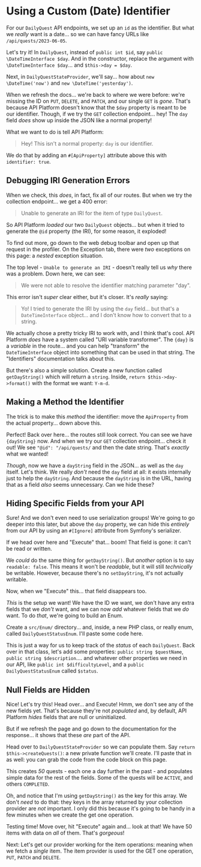 # Using a Custom (Date) Identifier

For our `DailyQuest` API endpoints, we set up an `id` as the identifier. But
what we *really* want is a date... so we can have fancy URLs like
`/api/quests/2023-06-05`.

Let's try it! In `DailyQuest`, instead of `public int $id`, say
`public \DateTimeInterface $day`. And in the constructor, replace the argument with
`\DateTimeInterface $day`... and `$this->day = $day`.

Next, in `DailyQuestStateProvider`, we'll say... how about `new \DateTime('now')`
and `new \DateTime('yesterday')`.

When we refresh the docs... we're back to where we were before: we're missing
the ID on `PUT`, `DELETE`, and `PATCH`, and our single `GET` is *gone*. That's because
API Platform doesn't know that the `$day` property is meant to be our identifier.
Though, if we try the `GET` collection endpoint... hey! The `day` field *does* show
up inside the JSON like a normal property!

What we want to do is tell API Platform:

> Hey! This isn't a normal property: `day` is our identifier.

We do that by adding an `#[ApiProperty]` attribute above this with `identifier: true`.

## Debugging IRI Generation Errors

When we check, this *does*, in fact, fix all of our routes. But when we try the
collection endpoint... we get a 400 error:

> Unable to generate an IRI for the item of type `DailyQuest`.

So API Platform *loaded* our two `DailyQuest` objects... but when it tried to generate
the `@id` property (the IRI), for some reason, it exploded!

To find out more, go down to the web debug toolbar and open up that request in the
profiler. On the Exception tab, there were *two* exceptions on this page: a
*nested* exception situation.

The top level - `Unable to generate an IRI` - doesn't really tell us *why* there
was a problem. Down here, we can see:

> We were not able to resolve the identifier matching parameter "day".

This error isn't *super* clear either, but it's closer. It's *really* saying:

> Yo! I tried to generate the IRI by using the `day` field... but that's a
> `DateTimeInterface` object... and I don't know how to convert that to a string.

We actually chose a pretty tricky IRI to work with, and I think that's cool.
API Platform *does* have a system called "URI variable transformer". The `{day}`
is a *variable* in the route... and you can help "transform" the `DateTimeInterface`
object into something that can be used in that string. The "Identifiers" documentation
talks about this.

But there's also a simple solution. Create a new function called `getDayString()`
which will return a `string`. Inside, `return $this->day->format()` with the format
we want: `Y-m-d`.

## Making a Method the Identifier

The trick is to make this *method* the identifier: move the `ApiProperty`
from the actual property... down above this.

Perfect! Back over here... the routes still look correct. You can see we have
`{dayString}` now. And when we try our `GET` collection endpoint... check it out!
We see `"@id": "/api/quests/` and then the date string. That's *exactly* what we
wanted!

*Though*, now we have a `dayString` field in the JSON... as well as the `day` itself.
Let's think. We really *don't* need the `day` field at all: it exists internally
just to help the `dayString`. And because the `dayString` is in the URL, having
that as a field *also* seems unnecessary. Can we hide these?

## Hiding Specific Fields from your API

Sure! And we don't even need to use serialization groups! We're going to go deeper
into this later, but above the `day` property, we can hide this *entirely* from
our API by using an `#[Ignore]` attribute from Symfony's serializer.

If we head over here and "Execute" that... boom! That field is gone: it can't
be read or written.

We *could* do the same thing for `getDayString()`. But *another* option is to say
`readable: false`. This means it won't be *readable*, but it will still *technically*
be writable. However, because there's no `setDayString`, it's not actually writable.

Now, when we "Execute" this... that field disappears too.

*This* is the setup we want! We have the ID we want, we don't have any extra fields
that we *don't* want, and we can now *add* whatever fields that we *do* want. To
do *that*, we're going to build an Enum.

Create a `src/Enum/` directory... and, inside, a new PHP class, or really enum, called
`DailyQuestStatusEnum`. I'll paste some code here.

This is just a way for us to keep track of the *status* of each `DailyQuest`. Back
over in that class, let's add some properties: `public string $questName`,
`public string $description`.... and whatever other properties we need in our API,
like `public int $difficultyLevel`, and a `public DailyQuestStatusEnum` called
`$status`.

## Null Fields are Hidden

Nice! Let's try this! Head over... and Execute! Hmm, we don't see any of the new
fields yet. That's because they're not *populated* and, by default, API Platform
*hides* fields that are null or uninitialized.

But if we refresh the page and go down to the documentation for the response... it
shows that these *are* part of the API.

Head over to `DailyQuestStateProvider` so we can populate them. Say
`return $this->createQuests()`: a new private function we'll create. I'll paste
that in as well: you can grab the code from the code block on this page.

This creates *50* quests - each one a day further in the past - and populates
simple data for the rest of the fields. Some of the quests will be `ACTIVE`, and
others `COMPLETED`.

Oh, and notice that I'm using `getDayString()` as the key for this array. We don't
*need* to do that: they keys in the array returned by your collection provider
are *not* important. I only did this because it's going to be handy in a few minutes
when we create the get one operation.

Testing time! Move over, hit "Execute" again and... look at that! We have 50 items
with data on *all* of them. That's *gorgeous*!

Next: Let's get our provider working for the item operations: meaning when we fetch
a *single* item. The item provider is used for the GET one operation, `PUT`,
`PATCH` and `DELETE`.
